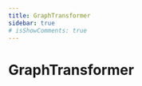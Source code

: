 ```yaml
---
title: GraphTransformer
sidebar: true
# isShowComments: true
---
```


# GraphTransformer

<ClientOnly>
<title-pv/>
</ClientOnly>











<ClientOnly>
  <leave/>
</ClientOnly/>